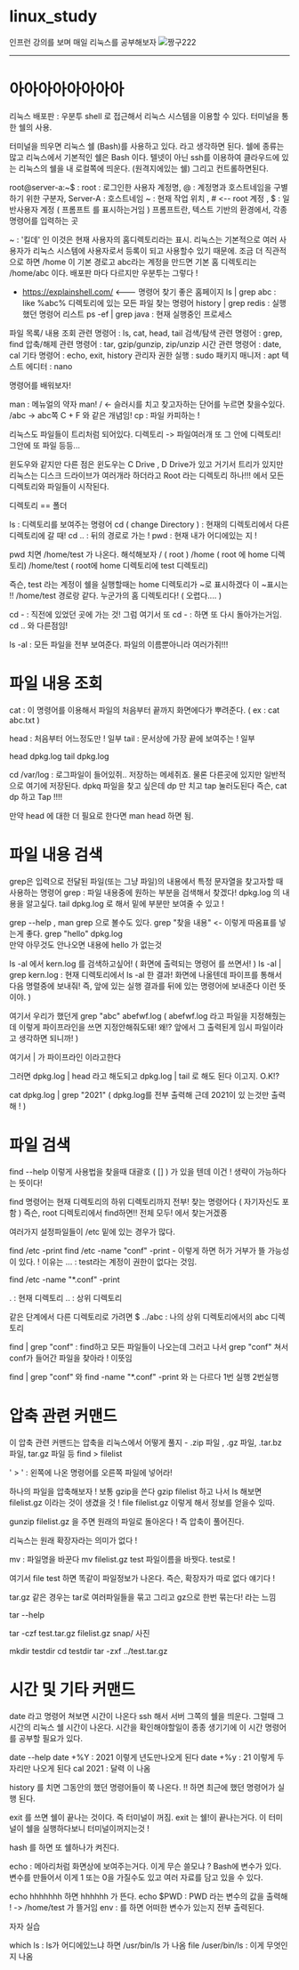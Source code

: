 # linux_study
인프런 강의를 보며 매일 리눅스를 공부해보자
![짱구222](https://user-images.githubusercontent.com/86240112/133720977-8f3c507c-634e-4d3b-ac39-8c1e2de829c8.png)

----

# 아아아아아아아아

리눅스 배포판 : 우분투
shell 로 접근해서 리눅스 시스템을 이용할 수 있다.
터미널을 통한 쉘의 사용.

터미널을 띄우면 리눅스 쉘 (Bash)를 사용하고 있다. 라고 생각하면 된다. 쉘에 종류는 많고 리눅스에서 기본적인 쉘은 Bash 이다.
텔넷이 아닌 ssh를 이용하여 클라우드에 있는 리눅스의 쉘을 내 로컬쪽에 띄운다. (원격지에있는 쉘) 그리고 컨트롤하면된다.

root@server-a:~$  : root : 로그인한 사용자 계정명, @ : 계정명과 호스트네임을 구별하기 위한 구분자, Server-A : 호스트네임
~ : 현재 작업 위치 ,  # <-- root 계정 , $ : 일반사용자 계정 ( 프롬프트 를 표시하는거임 ) 프롬프트란, 텍스트 기반의 환경에서, 각종 명령어를 입력하는 곳

~ : '킬데' 인 이것은 현재 사용자의 홈디렉토리라는 표시. 리눅스는 기본적으로 여러 사용자가 리눅스 시스템에 사용자로서 등록이 되고
사용할수 있기 때문에. 조금 더 직관적으로 하면   /home 이 기본 경로고 abc라는 계정을 만드면 기본 홈 디렉토리는 /home/abc 이다. 배포판 마다 다르지만 우분투는 그렇다 !

- https://explainshell.com/ <--- 명령어 찾기 좋은 홈페이지
ls | grep abc : like %abc% 디렉토리에 있는 모든 파일 찾는 명령어 
history | grep redis : 실행했던 명령어 리스트 
ps -ef | grep java : 현재 실행중인 프로세스


파일 목록/ 내용 조회 관련 명령어 : ls, cat, head, tail
검색/탐색 관련 명령어 : grep, find
압축/해제 관련 명령어 : tar, gzip/gunzip, zip/unzip
시간 관련 명령어 : date, cal
기타 명령어 : echo, exit, history
관리자 권한 실행 : sudo
패키지 매니저 : apt
텍스트 에디터 : nano

명령어를 배워보자! 

man : 메뉴얼의 약자 man!
/ <- 슬러시를 치고 찾고자하는 단어를 누르면 찾을수있다. /abc  -> abc쪽 C + F 와 같은 개념임!
cp : 파일 카피하는 !

리눅스도 파일들이 트리처럼 되어있다. 
디렉토리 -> 파일여러개 또 그 안에 디렉토리! 그안에 또 파일 등등...

윈도우와 같지만 다른 점은 윈도우는 C Drive , D Drive가 있고 거기서 트리가 있지만
리눅스는 디스크 드라이브가 여러개라 하더라고 Root 라는 디렉토리 하나!!! 에서 모든 디렉토리와 파일들이 시작된다.

디렉토리 == 폴더 

ls : 디렉토리를 보여주는 명령어
cd ( change Directory ) : 현재의 디렉토리에서 다른 디렉토리에 갈 때!
cd .. : 뒤의 경로로 가는 !
pwd : 현재 내가 어디에있는 지 ! 

pwd 치면  /home/test 가 나온다. 해석해보자  / ( root )   /home ( root 에 home 디렉토리)   /home/test ( root에 home 디렉토리에 test 디렉토리)

즉슨, test 라는 계정이 쉘을 실행할때는 home 디렉토리가 ~로 표시하겠다 이 ~표시는 !! /home/test 경로랑 같다. 누군가의 홈 디렉토리다!
( 오렵다.... )

cd - : 직전에 있었던 곳에 가는 것! 
그럼 여기서 또 cd - : 하면 또 다시 돌아가는거임.  cd .. 와 다른점임!

ls -al : 모든 파일을 전부 보여준다. 파일의 이름뿐아니라 여러가쥐!!!


# 파일 내용 조회

cat : 이 명령어를 이용해서 파일의 처음부터 끝까지 화면에다가 뿌려준다. 
( ex : cat abc.txt )

head : 처음부터 어느정도만 ! 일부
tail : 문서상에 가장 끝에 보여주는 ! 일부

head dpkg.log
tail dpkg.log

cd /var/log : 로그파일이 들어있쥐.. 저장하는 메세쥐죠. 물론 다른곳에 있지만 일반적으로 여기에 저장된다.
dpkq 파일을 찾고 싶은데 dp 만 치고 tap 눌러도된다 즉슨, cat dp 하고 Tap !!!!


만약 head 에 대한 더 필요로 한다면 
man head 하면 됨.

# 파일 내용 검색

grep은 입력으로 전달된 파일(또는 그냥 파일)의 내용에서 특정 문자열을 찾고자할 때 사용하는 명령어
grep : 파일 내용중에 원하는 부분을 검색해서 찾겠다!
dpkg.log 의 내용을 알고싶다.
tail dpkg.log 로 해서 밑에 부분만 보여줄 수 있고 !

grep --help , man grep 으로 볼수도 있다.
grep "찾을 내용" <- 이렇게 따옴표를 넣는게 좋다.
grep "hello" dpkg.log  
만약 아무것도 안나오면 내용에 hello 가 없는것 


ls -al 에서 kern.log 를 검색하고싶어! ( 화면에 출력되는 명령어 를 쓰면서! )
ls -al | grep kern.log : 현재 디렉토리에서 ls -al 한 결과! 화면에 나올텐데 파이프를 통해서 
다음 명렬중에 보내줘! 즉, 앞에 있는 실행 결과를 뒤에 있는 명령어에 보내준다 이런 뜻이야. )

여기서 우리가 했던게 grep "abc" abefwf.log ( abefwf.log 라고 파일을 지정해줬는데 이렇게 파이프라인을 쓰면 지정안해줘도돼!
왜!? 앞에서 그 출력된게 임시 파일이라고 생각하면 되니까! )

여기서 | 가 파이프라인 이라고한다

그러면 dpkg.log | head 라고 해도되고  dpkg.log | tail 로 해도 된다 이고지. O.K!?

cat dpkg.log | grep "2021" ( dpkg.log를 전부 출력해 근데 2021이 있 는것만 출력해 ! )

# 파일 검색

find --help
이렇게 사용법을 찾을때 대괄호 ( [] ) 가 있을 텐데 이건 ! 생략이 가능하다는 뜻이다!

find 명령어는 현재 디렉토리의 하위 디렉토리까지 전부! 찾는 명령어다 ( 자기자신도 포함 )
즉슨, root 디렉토리에서 find하면!! 전체 모두! 에서 찾는거겠죵

여러가지 설정파일들이 /etc 밑에 있는 경우가 많다.

find /etc -print 
find /etc -name "conf" -print  - 이렇게 하면 허가 거부가 뜰 가능성이 있다. !
이유는 ... : test라는 계정이 권한이 없다는 것임.

find /etc -name "*.conf" -print

. : 현재 디렉토리
.. : 상위 디렉토리

같은 단계에서 다른 디렉토리로 가려면  $ ../abc : 나의 상위 디렉토리에서의 abc 디렉토리 

find | grep "conf" 
: find하고 모든 파일들이 나오는데 그러고 나서 grep "conf" 쳐서 conf가 들어간 파일을 찾아라 ! 이뜻임

find | grep "conf" 와 find -name "*.conf" -print 와 는 다르다 
1번 실행 2번실행


# 압축 관련 커맨드

이 압축 관련 커맨드는 압축을 리눅스에서 어떻게 풀지 - .zip 파일 , .gz 파일, .tar.bz  파일, tar.gz 파일 등
find > filelist

' > ' : 왼쪽에 나온 명령어를 오른쪽 파일에 넣어라!

하나의 파일을 압축해보자 ! 보통 gzip을 쓴다
gzip filelist 
하고 나서 ls 해보면 filelist.gz 이라는 것이 생겼을 것 !
file filelist.gz 이렇게 해서 정보를 얻을수 있따.

gunzip filelist.gz 
을 주면 원래의 파일로 돌아온다 ! 즉 압축이 풀어진다. 

리눅스는 원래 확장자라는 의미가 없다 !


mv : 파일명을 바꾼다 
mv filelist.gz test
파일이름을 바꿧다. test로 ! 

여기서 file test 하면 똑같이 파일정보가 나온다. 즉슨, 확장자가 따로 없다 얘기다 !

tar.gz 같은 경우는 tar로 여러파일들을 묶고 그리고 gz으로 한번 묶는다! 라는 느낌

tar --help

tar -czf test.tar.gz filelist.gz snap/ 사진 


mkdir testdir
cd testdir
tar -zxf ../test.tar.gz 


# 시간 및 기타 커맨드

date 라고 명령어 쳐보면 시간이 나온다
ssh 해서 서버 그쪽의 쉘을 띄운다. 그럴때 그 시간의 리눅스 쉘 시간이 나온다.
시간을 확인해야할일이 종종 생기기에 이 시간 명령어를 공부할 필요가 있다.

date --help
date +%Y   : 2021  이렇게 년도만나오게 된다
date +%y   : 21    이렇게 두자리만 나오게 된다
cal 2021   : 달력 이 나옴


history 를 치면 그동안의 했던 명령어들이 쭉 나온다.
!! 하면 최근에 했던 명령어가 실행 된다. 

exit 를 쓰면 쉘이 끝나는 것이다. 즉 터미널이 꺼짐. exit 는 쉘!이 끝나는거다. 이 터미널이 쉘을 실행하다보니 터미널이꺼지는것 !

hash 를 하면 또 쉘하나가 켜진다.


echo : 메아리처럼 화면상에 보여주는거다. 이게 무슨 쓸모냐 ? Bash에 변수가 있다. 변수를 만들어서 이게 1 또는 0을 가질수도 있고 여러 자료를 담고 있을 수 있다.  

echo hhhhhhh 하면 hhhhhh 가 뜬다.
echo $PWD : PWD 라는 변수의 값을 출력해 !  -> /home/test 가 뜰거임
env : 를 하면 어떠한 변수가 있는지 전부 출력된다.

자자 실습

which ls : ls가 어디에있느냐 하면 /usr/bin/ls 가 나옴
file /user/bin/ls : 이게 무엇인지 나옴




















